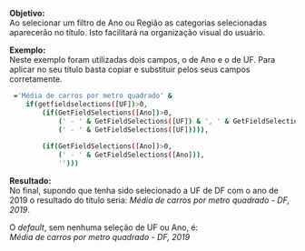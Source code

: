 
**Objetivo:** \
Ao selecionar um filtro de Ano ou Região as categorias selecionadas aparecerão no título.
Isto facilitará na organização visual do usuário.

**Exemplo:** \
Neste exemplo foram utilizadas dois campos, o de Ano e o de UF. Para aplicar no seu título basta copiar e substituir pelos seus campos corretamente.

```bash
 ='Média de carros por metro quadrado' &
	if(getfieldselections([UF])>0,
    	(if(GetFieldSelections([Ano])>0,
        	(' - ' & GetFieldSelections([UF]) & ', ' & GetFieldSelections([Ano])),
            (' - ' & GetFieldSelections([UF])))),
            
        (if(GetFieldSelections([Ano])>0,
        	(' - ' & GetFieldSelections([Ano])),
            '')))
```
        
**Resultado:** \
No final, supondo que tenha sido selecionado a UF de DF com o ano de 2019 o resultado do título seria: 
*Média de carros por metro quadrado - DF, 2019*. 

O *default*, sem nenhuma seleção de UF ou Ano, é: \
*Média de carros por metro quadrado - DF, 2019*
  
